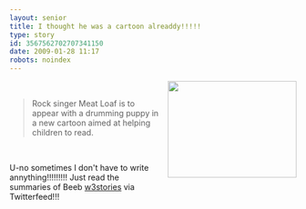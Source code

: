 ```yaml
---
layout: senior
title: I thought he was a cartoon alreaddy!!!!!
type: story
id: 3567562702707341150
date: 2009-01-28 11:17
robots: noindex
---
```


<a href="http://newsimg.bbc.co.uk/media/images/45420000/jpg/_45420062_meatloaf226i_bbc.jpg" onblur="try {parent.deselectBloggerImageGracefully();} catch(e) {}"><img alt="" border="0" src="http://newsimg.bbc.co.uk/media/images/45420000/jpg/_45420062_meatloaf226i_bbc.jpg" style="float:right; margin:0 0 10px 10px;cursor:pointer; cursor:hand;width: 226px; height: 170px;"/></a><br/><div xmlns="http://www.w3.org/1999/xhtml"><blockquote>Rock singer Meat Loaf is to appear with a drumming puppy in a new cartoon aimed at helping children to read.</blockquote><br/><p>U-no sometimes I don't have to write annything!!!!!!!!! Just read the summaries of Beeb <a href="http://news.bbc.co.uk/1/hi/entertainment/7855351.stm">w3stories</a> via Twitterfeed!!!</p></div>
<div style="clear: both;"></div>
